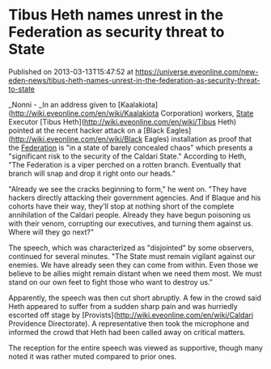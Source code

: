 # Tibus Heth names unrest in the Federation as security threat to State
Published on 2013-03-13T15:47:52 at https://universe.eveonline.com/new-eden-news/tibus-heth-names-unrest-in-the-federation-as-security-threat-to-state

_Nonni - _In an address given to [Kaalakiota](http://wiki.eveonline.com/en/wiki/Kaalakiota Corporation) workers, [State](http://wiki.eveonline.com/en/wiki/Caldari) Executor [Tibus Heth](http://wiki.eveonline.com/en/wiki/Tibus Heth) pointed at the recent hacker attack on a [Black Eagles](http://wiki.eveonline.com/en/wiki/Black Eagles) installation as proof that the [Federation](http://wiki.eveonline.com/en/wiki/Gallente) is "in a state of barely concealed chaos" which presents a "significant risk to the security of the Caldari State." According to Heth, "The Federation is a viper perched on a rotten branch. Eventually that branch will snap and drop it right onto our heads."

"Already we see the cracks beginning to form," he went on. "They have hackers directly attacking their government agencies. And if Blaque and his cohorts have their way, they'll stop at nothing short of the complete annihilation of the Caldari people. Already they have begun poisoning us with their venom, corrupting our executives, and turning them against us. Where will they go next?"

The speech, which was characterized as "disjointed" by some observers, continued for several minutes. "The State must remain vigilant against our enemies. We have already seen they can come from within. Even those we believe to be allies might remain distant when we need them most. We must stand on our own feet to fight those who want to destroy us."

Apparently, the speech was then cut short abruptly. A few in the crowd said Heth appeared to suffer from a sudden sharp pain and was hurriedly escorted off stage by [Provists](http://wiki.eveonline.com/en/wiki/Caldari Providence Directorate). A representative then took the microphone and informed the crowd that Heth had been called away on critical matters. 

The reception for the entire speech was viewed as supportive, though many noted it was rather muted compared to prior ones.
